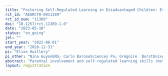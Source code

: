 ```yaml
---
title: "Fostering Self-Regulated Learning in Disadvantaged Children: Evidence from a Parenting Experiment"
rct_id: "AEARCTR-0011389"
rct_id_num: "11389"
doi: "10.1257/rct.11389-1.0"
date: "2023-05-10"
status: "on_going"
jel: ""
start_year: "2022-06-01"
end_year: "2028-12-31"
pi: "Elise Huillery"
pi_other: "Nina GuyonENS; Carlo BaroneSciences Po; Grégoire  BorstUniversité Paris-Cité; Mélanie Maximino PinheiroUniversité Paris-Cité"
abstract: "Parental involvement and self-regulated learning skills (motivation, self-control, and metacognitive skills) are fundamental for children’s development and their success at school. However, socially disadvantaged parents may underestimate their potential contribution to their children’s success. Their parenting skills may also differ in terms of how well they manage to improve self-regulated learning skills. Therefore, in this study, researchers investigate the impact of an intervention for first graders’ parents in Priority Education schools to help them support their child in her schooling. Parents will receive text messages with links to videos providing parents with information and guidance on how they can foster their child’s self-regulated learning skills. The goal of this study is to provide empirical evidence on how parental attitudes may affect children’s academic learning through improvement in self-regulated learning skills."
layout: registration
---
```


